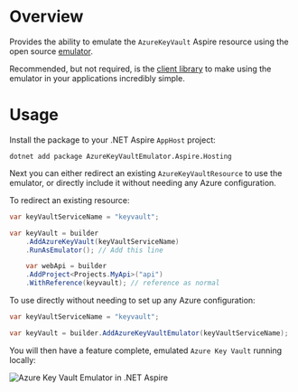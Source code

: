 # Overview

Provides the ability to emulate the `AzureKeyVault` Aspire resource using the open source [emulator](https://github.com/james-gould/azure-keyvault-emulator).

Recommended, but not required, is the [client library](https://google.com) to make using the emulator in your applications incredibly simple.

# Usage

Install the package to your .NET Aspire `AppHost` project:

```
dotnet add package AzureKeyVaultEmulator.Aspire.Hosting
```

Next you can either redirect an existing `AzureKeyVaultResource` to use the emulator, or directly include it without needing any Azure configuration.

To redirect an existing resource:

```csharp
var keyVaultServiceName = "keyvault";

var keyVault = builder
    .AddAzureKeyVault(keyVaultServiceName)
    .RunAsEmulator(); // Add this line

    var webApi = builder
    .AddProject<Projects.MyApi>("api")
    .WithReference(keyvault); // reference as normal
```

To use directly without needing to set up any Azure configuration:

```csharp
var keyVaultServiceName = "keyvault";

var keyVault = builder.AddAzureKeyVaultEmulator(keyVaultServiceName);
```

You will then have a feature complete, emulated `Azure Key Vault` running locally:

![Azure Key Vault Emulator in .NET Aspire](https://i.imgur.com/gMpfwrN.png)